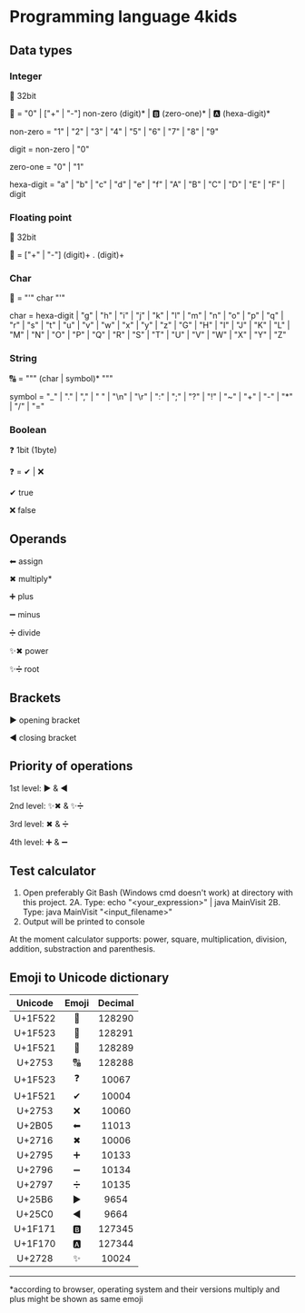 # Programming language 4kids

## Data types

### Integer

&#128290;   32bit

&#128290; = "0" | ["+" | "-"] non-zero (digit)* | &#127345; (zero-one)* | &#127344; (hexa-digit)*

non-zero = "1" | "2" | "3" | "4" | "5" | "6" | "7" | "8" | "9"

digit = non-zero | "0"

zero-one = "0" | "1"

hexa-digit = "a" | "b" | "c" | "d" | "e" | "f" | "A" | "B" | "C" | "D" | "E" | "F" | digit

### Floating point

&#128291;   32bit

&#128291; = ["+" | "-"] (digit)+ . (digit)+

### Char

&#128289; = "'" char "'"

char = hexa-digit | "g" | "h" | "i" | "j" | "k" | "l" | "m" | "n" | "o" | "p" | "q" | "r" | "s" | "t" | "u" | "v" | "w" | "x" | "y" | "z" | "G" | "H" | "I" | "J" | "K" | "L" | "M" | "N" | "O" | "P" | "Q" | "R" | "S" | "T" | "U" | "V" | "W" | "X" | "Y" | "Z"

### String

&#128288; = """ (char | symbol)* """

symbol = "_" | "." | "," | " " | "\n" | "\r" | ":" | ";" | "?" | "!" | "~" | "+" | "-" | "*" | "/" | "="

### Boolean

&#10067;    1bit (1byte)

&#10067; = &#10004; | &#10060;

&#10004;    true

&#10060;    false

## Operands

&#11013;   assign

&#10006;   multiply*

&#10133;   plus

&#10134;   minus

&#10135;   divide

&#10024;&#10006; power

&#10024;&#10135; root

## Brackets

&#9654;   opening bracket

&#9664;   closing bracket

## Priority of operations

1st level: &#9654; & &#9664;

2nd level: &#10024;&#10006; & &#10024;&#10135;

3rd level: &#10006; & &#10135;

4th level: &#10133; & &#10134;

## Test calculator

1. Open preferably Git Bash (Windows cmd doesn't work) at directory with this project.
2A. Type: echo "<your_expression>" | java MainVisit
2B. Type: java MainVisit "<input_filename>"
3. Output will be printed to console

At the moment calculator supports: power, square, multiplication, division, addition, substraction and parenthesis.

## Emoji to Unicode dictionary

| Unicode | Emoji     | Decimal |
|:-------:|:---------:|:-------:|
| U+1F522 | &#128290; | 128290  |
| U+1F523 | &#128291; | 128291  |
| U+1F521 | &#128289; | 128289  |
| U+2753  | &#128288; | 128288  |
| U+1F523 | &#10067;  | 10067   |
| U+1F521 | &#10004;  | 10004   |
| U+2753  | &#10060;  | 10060   |
| U+2B05  | &#11013;  | 11013   |
| U+2716  | &#10006;  | 10006   |
| U+2795  | &#10133;  | 10133   |
| U+2796  | &#10134;  | 10134   |
| U+2797  | &#10135;  | 10135   |
| U+25B6  | &#9654;   | 9654    |
| U+25C0  | &#9664;   | 9664    |
| U+1F171 | &#127345; | 127345  |
| U+1F170 | &#127344; | 127344  |
| U+2728  | &#10024;  | 10024   |

---

*according to browser, operating system and their versions multiply and plus might be shown as same emoji

